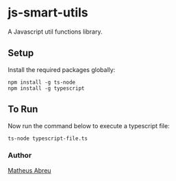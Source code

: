 # js-smart-utils

A Javascript util functions library.

## Setup

Install the required packages globally:

`npm install -g ts-node`  
`npm install -g typescript`

## To Run

Now run the command below to execute a typescript file:

`ts-node typescript-file.ts`

### Author

[Matheus Abreu](https://www.linkedin.com/in/matheusabr/)

